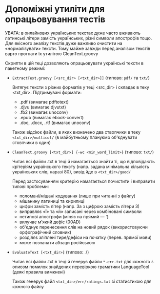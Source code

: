 # Допоміжні утиліти для опрацьовування тестів

УВАГА: в онлайнових українських текстах дуже часто вживають латинські літери замість українських, різні символи апострофів тощо.
Для якісного аналізу текстів дуже важливо очистити на «нормалізувати» тексти. 
Тому майже завжди перед аналізом текстів варто прогнати їх утилітою CleanText.groovy


Скрипти в цій теці дозволяють опрацьовувати українські тексти в пакетному режимі:

* `ExtractText.groovy [<src_dir> [<txt_dir>]]` (типово: `pdf/` та `txt/`)

    Витягує тексти з різних форматів у теці <src_dir> і складає в теку <txt_dir>. Підтримувані формати:

    * .pdf (вимагає pdftotext)
    * .djvu (вимагає djvutxt)
    * .fb2 (вимагає unoconv)
    * .epub (вимагає ebook-convert)
    * .doc, .docx, .rtf (вимагає unoconv)

    Також відсіює файли, в яких визначено два ствопчики в теку `<txt_dir>/multicol/` (в майбутньому плануємо об'єднувати стовпчики в один)

* `CleanText.groovy [<txt_dir>] {-wc <min_word_limit>}` (типово: `txt/`)

    Читає всі файли .txt в теці й намагається знайти ті, що відповідають крітеріям українського тексту 
    (напр. задана мінімальна кількість українських слів, наразі 80), вивід йде в `<txt_dir>/good/`

    Перед застосуванням критерію намагається почистити і виправити типові проблеми:

    * поломані/мішані кодування (лише при читанні з файлу)
    * мішанину латиниці та кирилиці
    * цифри замість літер (напр. 3а з цифрою замість літери З)
    * виправляє «ї» та «й» записані через комбіновані символи
    * нетипові апострофи (міняє на прямий — ')
    * вилучає м'який дефіс (00AD)
    * об'єднує перенесення слів на новий рядок (використовуючи орфографічний словник)
    * розділяє зліплені тире/дефіси на початку (перев. прямої мови)
    * може позначати абзаци російською

* `EvaluateText [<txt_dir>]` (типово: ./)

    Читає всі файли .txt в теці й генерує файли `*.err.txt` для кожного з описом помилок знайдених перевіркою граматики LanguageTool (деякі правила вимкнені)

    Також генерує файл `<txt_dir>/err/ratings.txt` зі статистикою для кожного файлу
